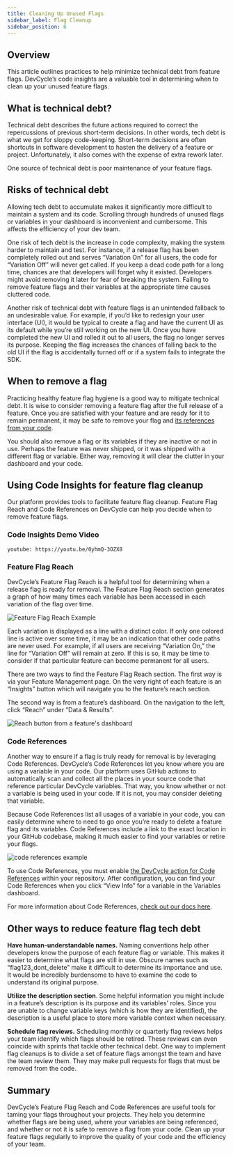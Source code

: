 ```yaml
---
title: Cleaning Up Unused Flags
sidebar_label: Flag Cleanup
sidebar_position: 6
---
```


## Overview

This article outlines practices to help minimize technical debt from feature flags. DevCycle’s code insights are a valuable tool in determining when to clean up your unused feature flags.

## What is technical debt?

Technical debt describes the future actions required to correct the repercussions of previous short-term decisions. In other words, tech debt is what we get for sloppy code-keeping. Short-term decisions are often shortcuts in software development to hasten the delivery of a feature or project. Unfortunately, it also comes with the expense of extra rework later.

One source of technical debt is poor maintenance of your feature flags.

## Risks of technical debt

Allowing tech debt to accumulate makes it significantly more difficult to maintain a system and its code. Scrolling through hundreds of unused flags or variables in your dashboard is inconvenient and cumbersome. This affects the efficiency of your dev team. 

One risk of tech debt is the increase in code complexity, making the system harder to maintain and test. For instance, if a release flag has been completely rolled out and serves “Variation On” for all users, the code for “Variation Off” will never get called. If you keep a dead code path for a long time, chances are that developers will forget why it existed. Developers might avoid removing it later for fear of breaking the system. Failing to remove feature flags and their variables at the appropriate time causes cluttered code.

Another risk of technical debt with feature flags is an unintended fallback to an undesirable value. For example, if you’d like to redesign your user interface (UI), it would be typical to create a flag and have the current UI as its default while you’re still working on the new UI. Once you have completed the new UI and rolled it out to all users, the flag no longer serves its purpose. Keeping the flag increases the chances of falling back to the old UI if the flag is accidentally turned off or if a system fails to integrate the SDK.

## When to remove a flag

Practicing healthy feature flag hygiene is a good way to mitigate technical debt. It is wise to consider removing a feature flag after the full release of a feature. Once you are satisfied with your feature and are ready for it to remain permanent, it may be safe to remove your flag and [its references from your code](#code-references).

You should also remove a flag or its variables if they are inactive or not in use. Perhaps the feature was never shipped, or it was shipped with a different flag or variable. Either way, removing it will clear the clutter in your dashboard and your code.

## Using Code Insights for feature flag cleanup

Our platform provides tools to facilitate feature flag cleanup. Feature Flag Reach and Code References on DevCycle can help you decide when to remove feature flags.
### Code Insights Demo Video
`youtube: https://youtu.be/0yhmQ-3OZX8`


### Feature Flag Reach

DevCycle’s Feature Flag Reach is a helpful tool for determining when a release flag is ready for removal. The Feature Flag Reach section generates a graph of how many times each variable has been accessed in each variation of the flag over time.

![Feature Flag Reach Example](/oct-2022-reach.png)

Each variation is displayed as a line with a distinct color. If only one colored line is active over some time, it may be an indication that other code paths are never used. For example, if all users are receiving “Variation On,” the line for “Variation Off” will remain at zero. If this is so, it may be time to consider if that particular feature can become permanent for all users.

There are two ways to find the Feature Flag Reach section. The first way is via your Feature Management page. On the very right of each feature is an “Insights” button which will navigate you to the feature’s reach section. 

The second way is from a feature’s dashboard. On the navigation to the left, click “Reach” under ”Data & Results”.

![Reach button from a feature's dashboard](/june-2022-reach-feature-dashboard.png)

### Code References

Another way to ensure if a flag is truly ready for removal is by leveraging Code References. DevCycle’s Code References let you know where you are using a variable in your code. Our platform uses GitHub actions to automatically scan and collect all the places in your source code that reference particular DevCycle variables. That way, you know whether or not a variable is being used in your code. If it is not, you may consider deleting that variable. 

Because Code References list all usages of a variable in your code, you can easily determine where to need to go once you’re ready to delete a feature flag and its variables. Code References include a link to the exact location in your GitHub codebase, making it much easier to find your variables or retire your flags.

![code references example](/march-2022-code-refs.png)

To use Code References, you must enable [the DevCycle action for Code References](/tools-and-integrations/Github/gh-feature-usage-action) within your repository. After configuration, you can find your Code References when you click “View Info” for a variable in the Variables dashboard.

For more information about Code References, [check out our docs here](/home/feature-management/organizing-your-flags-and-variables/variable-dashboard#code-references).

## Other ways to reduce feature flag tech debt

**Have human-understandable names.** Naming conventions help other developers know the purpose of each feature flag or variable. This makes it easier to determine what flags are still in use. Obscure names such as “flag123_dont_delete” make it difficult to determine its importance and use. It would be incredibly burdensome to have to examine the code to understand its original purpose.

**Utilize the description section**. Some helpful information you might include in a feature’s description is its purpose and its variables' roles. Since you are unable to change variable keys (which is how they are identified), the description is a useful place to store more variable context when necessary.

**Schedule flag reviews.** Scheduling monthly or quarterly flag reviews helps your team identify which flags should be retired. These reviews can even coincide with sprints that tackle other technical debt. One way to implement flag cleanups is to divide a set of feature flags amongst the team and have the team review them. They may make pull requests for flags that must be removed from the code.

## Summary

DevCycle’s Feature Flag Reach and Code References are useful tools for taming your flags throughout your projects. They help you determine whether flags are being used, where your variables are being referenced, and whether or not it is safe to remove a flag from your code. Clean up your feature flags regularly to improve the quality of your code and the efficiency of your team.